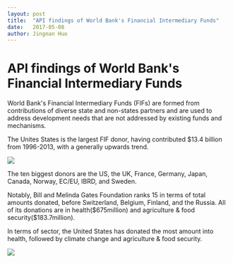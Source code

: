 ```yaml
---
layout: post
title:  "API findings of World Bank's Financial Intermediary Funds"
date:   2017-05-08
author: Jingnan Huo
---
```

# API findings of World Bank's Financial Intermediary Funds

World Bank's Financial Intermediary Funds (FIFs) are formed from contributions of diverse state and non-states partners and are used to address development needs that are not addressed by existing funds and mechanisms.

The Unites States is the largest FIF donor, having contributed $13.4 billion from 1996-2013, with a generally upwards trend.

![](https://cloud.githubusercontent.com/assets/26884424/25820887/e1a78c5e-3400-11e7-88cd-51c0bbf7b823.png)

The ten biggest donors are the US, the UK, France, Germany, Japan, Canada, Norway, EC/EU, IBRD, and Sweden.

Notably, Bill and Melinda Gates Foundation ranks 15 in terms of total amounts donated, before Switzerland, Belgium, Finland, and the Russia. All of its donations are in health($675million) and agriculture & food security($183.7million).

In terms of sector, the United States has donated the most amount into health, followed by climate change and agriculture & food security.

![](https://cloud.githubusercontent.com/assets/26884424/25820886/e1a64434-3400-11e7-96ed-56bafeae2575.png)
